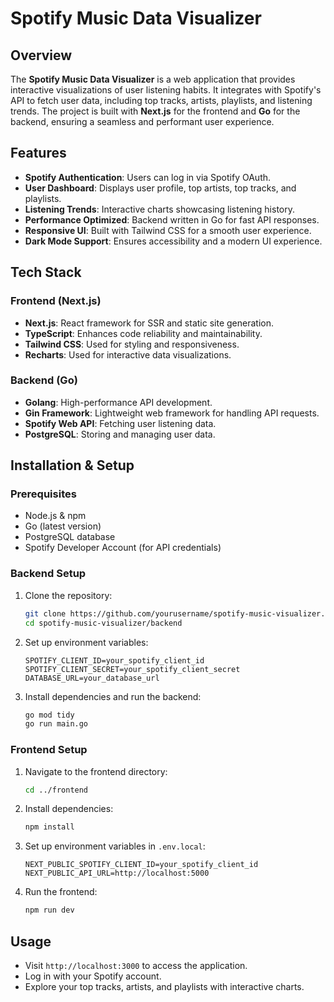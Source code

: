 # Spotify Music Data Visualizer

## Overview
The **Spotify Music Data Visualizer** is a web application that provides interactive visualizations of user listening habits. It integrates with Spotify's API to fetch user data, including top tracks, artists, playlists, and listening trends. The project is built with **Next.js** for the frontend and **Go** for the backend, ensuring a seamless and performant user experience.

## Features
- **Spotify Authentication**: Users can log in via Spotify OAuth.
- **User Dashboard**: Displays user profile, top artists, top tracks, and playlists.
- **Listening Trends**: Interactive charts showcasing listening history.
- **Performance Optimized**: Backend written in Go for fast API responses.
- **Responsive UI**: Built with Tailwind CSS for a smooth user experience.
- **Dark Mode Support**: Ensures accessibility and a modern UI experience.

## Tech Stack
### Frontend (Next.js)
- **Next.js**: React framework for SSR and static site generation.
- **TypeScript**: Enhances code reliability and maintainability.
- **Tailwind CSS**: Used for styling and responsiveness.
- **Recharts**: Used for interactive data visualizations.

### Backend (Go)
- **Golang**: High-performance API development.
- **Gin Framework**: Lightweight web framework for handling API requests.
- **Spotify Web API**: Fetching user listening data.
- **PostgreSQL**: Storing and managing user data.

## Installation & Setup
### Prerequisites
- Node.js & npm
- Go (latest version)
- PostgreSQL database
- Spotify Developer Account (for API credentials)

### Backend Setup
1. Clone the repository:
   ```bash
   git clone https://github.com/yourusername/spotify-music-visualizer.git
   cd spotify-music-visualizer/backend
   ```
2. Set up environment variables:
   ```env
   SPOTIFY_CLIENT_ID=your_spotify_client_id
   SPOTIFY_CLIENT_SECRET=your_spotify_client_secret
   DATABASE_URL=your_database_url
   ```
3. Install dependencies and run the backend:
   ```bash
   go mod tidy
   go run main.go
   ```

### Frontend Setup
1. Navigate to the frontend directory:
   ```bash
   cd ../frontend
   ```
2. Install dependencies:
   ```bash
   npm install
   ```
3. Set up environment variables in `.env.local`:
   ```env
   NEXT_PUBLIC_SPOTIFY_CLIENT_ID=your_spotify_client_id
   NEXT_PUBLIC_API_URL=http://localhost:5000
   ```
4. Run the frontend:
   ```bash
   npm run dev
   ```

## Usage
- Visit `http://localhost:3000` to access the application.
- Log in with your Spotify account.
- Explore your top tracks, artists, and playlists with interactive charts.



